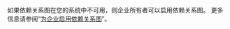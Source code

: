 如果依赖关系图在您的系统中不可用，则企业所有者可以启用依赖关系图。 更多信息请参阅“[为企业启用依赖关系图](/admin/code-security/managing-supply-chain-security-for-your-enterprise/enabling-the-dependency-graph-for-your-enterprise)”。
